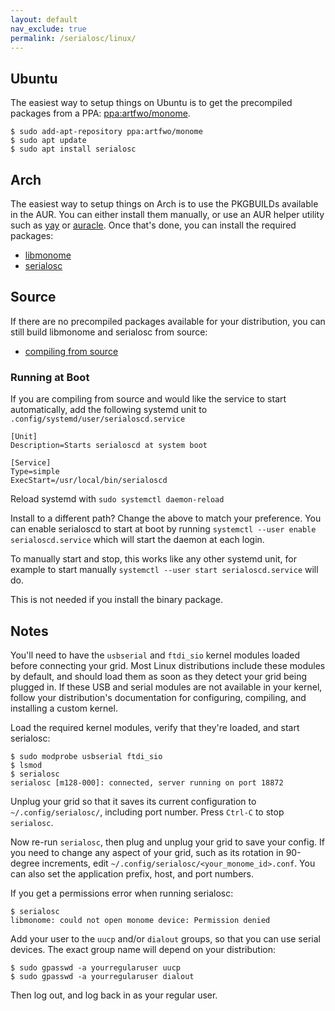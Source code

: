 ```yaml
---
layout: default
nav_exclude: true
permalink: /serialosc/linux/
---
```


## Ubuntu

The easiest way to setup things on Ubuntu is to get the precompiled packages from a PPA: [ppa:artfwo/monome](https://launchpad.net/~artfwo/+archive/monome).

	$ sudo add-apt-repository ppa:artfwo/monome
	$ sudo apt update
	$ sudo apt install serialosc

## Arch

The easiest way to setup things on Arch is to use the PKGBUILDs available in the AUR. You can either install them manually, or use an AUR helper utility such as [yay](https://github.com/Jguer/yay) or [auracle](https://github.com/falconindy/auracle). Once that's done, you can install the required packages:

- [libmonome](https://aur.archlinux.org/packages/libmonome-git/)
- [serialosc](https://aur.archlinux.org/packages/serialosc-git/)

## Source

If there are no precompiled packages available for your distribution, you can still build libmonome and serialosc from source:

- [compiling from source](/docs/serialosc/source)

### Running at Boot

If you are compiling from source and would like the service to start automatically, add the following systemd unit to `.config/systemd/user/serialoscd.service` 

```
[Unit]
Description=Starts serialoscd at system boot

[Service]
Type=simple
ExecStart=/usr/local/bin/serialoscd

```

Reload systemd with `sudo systemctl daemon-reload`

Install to a different path? Change the above to match your preference. You can enable serialoscd to start at boot by running `systemctl --user enable serialoscd.service` which will start the daemon at each login.

To manually start and stop, this works like any other systemd unit, for example to start manually `systemctl --user start serialoscd.service` will do.

This is not needed if you install the binary package.

## Notes

You'll need to have the `usbserial` and `ftdi_sio` kernel modules loaded before connecting your grid. Most Linux distributions include these modules by default, and should load them as soon as they detect your grid being plugged in. If these USB and serial modules are not available in your kernel, follow your distribution's documentation for configuring, compiling, and installing a custom kernel.

Load the required kernel modules, verify that they're loaded, and start serialosc:

	$ sudo modprobe usbserial ftdi_sio
	$ lsmod
	$ serialosc
	serialosc [m128-000]: connected, server running on port 18872

Unplug your grid so that it saves its current configuration to `~/.config/serialosc/`, including port number. Press `Ctrl-C` to stop `serialosc`.

Now re-run `serialosc`, then plug and unplug your grid to save your config. If you need to change any aspect of your grid, such as its rotation in 90-degree increments, edit `~/.config/serialosc/<your_monome_id>.conf`. You can also set the application prefix, host, and port numbers.

If you get a permissions error when running serialosc:

	$ serialosc
	libmonome: could not open monome device: Permission denied

Add your user to the `uucp` and/or `dialout` groups, so that you can use serial devices. The exact group name will depend on your distribution:

	$ sudo gpasswd -a yourregularuser uucp
	$ sudo gpasswd -a yourregularuser dialout

Then log out, and log back in as your regular user.
